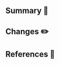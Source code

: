 ## Summary :speech_balloon:
<!--
  a single phrase describing this MR
  e.g.: Adding picles to the code.
-->

## Changes :pencil2:
<!--
  brief description or list of what was changed or how
  eg.:
    1. The component `<Picles />` was added
    2. The default `background-color` of the page is now pink
    3. The default behaviour for `<Melon />` was changed because it was conflicting
    4. ...
-->

## References :newspaper:
<!--
  links for stuff that was useful and/or might help understand coding choices
  e.g.:
    1. TASK LINK
    2. ZEPLIN LINK
    3. ...?
-->
